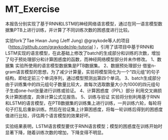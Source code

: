 # MT_Exercise
本报告分别实现了基于RNN和LSTM的神经网络语言模型，通过在同一语言模型数据集PTB上进行训练，并计算了不同训练次数的困惑度进行比较。

实验fork了Tae Hwan Jung (Jeff Jung) @graykode等人的项目（https://github.com/graykode/nlp-tutorial ），引用了该项目中基于RNN和LSTM实现的语言模型，在此基础上修改了batch的生成部分和训练的次数，增加了句子预处理部分和计算困惑度的函数，而神经网络模型部分并未作修改。
1、数据集
实验所使用的语言模型数据集是PTB数据集。
2、数据预处理部分
借鉴n-gram语言模型的思想，为了减少计算量，实验将模型简化为一个“四元组”的句子结构，即给定前三个单词序列，通过模型预测出第四个单词。
3、batch生成部分
由于训练集中的四元组句子数量比较大，故每次选取数量大小为1000的四元组句子生成one-hot张量进行训练或验证。
4、计算困惑度（PPL）部分
利用交叉熵损失计算困惑度，具体计算公式见报告。
5、训练与验证
实验将分别利用基于RNN和LSTM的语言模型，在PTB数据集的训练集上进行训练，一共训练六轮，每轮将句子打乱后重新训练。然后在验证集上计算困惑度，将每一轮训练后得到的困惑度值进行比较，评估两个语言模型的效果好坏。

实验结果表明，LSTM语言模型要优于RNN语言模型；模型的困惑度在训练开始时显著下降，随着训练次数的增加，下降变得不明显。

